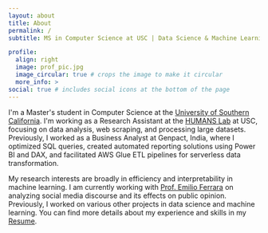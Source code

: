 ```yaml
---
layout: about
title: About
permalink: /
subtitle: MS in Computer Science at USC | Data Science & Machine Learning Enthusiast

profile:
  align: right
  image: prof_pic.jpg
  image_circular: true # crops the image to make it circular
  more_info: >
social: true # includes social icons at the bottom of the page
---
```


I'm a Master's student in Computer Science at the [University of Southern California](https://www.usc.edu/).
I'm working as a Research Assistant at the [HUMANS Lab](http://www.emilio.ferrara.name/code/) at USC,
focusing on data analysis, web scraping, and processing large datasets.
Previously, I worked as a Business Analyst at Genpact, India,
where I optimized SQL queries, created automated reporting solutions using Power BI and DAX,
and facilitated AWS Glue ETL pipelines for serverless data transformation.

My research interests are broadly in efficiency and interpretability in machine learning.
I am currently working with [Prof. Emilio Ferrara](https://www.emilio.ferrara.name/)
on analyzing social media discourse and its effects on public opinion.
Previously, I worked on various other projects in data science and machine learning.
You can find more details about my experience and skills in my [Resume](https://drive.google.com/file/d/1xtPTnox3PB5U5IT1zGHbpeNkKsiIKGuG/view?usp=drive_link).

